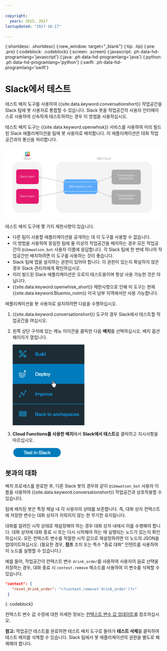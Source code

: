 ```yaml
---

copyright:
  years: 2015, 2017
lastupdated: "2017-10-17"

---
```


{:shortdesc: .shortdesc}
{:new_window: target="_blank"}
{:tip: .tip}
{:pre: .pre}
{:codeblock: .codeblock}
{:screen: .screen}
{:javascript: .ph data-hd-programlang='javascript'}
{:java: .ph data-hd-programlang='java'}
{:python: .ph data-hd-programlang='python'}
{:swift: .ph data-hd-programlang='swift'}

# Slack에서 테스트

테스트 배치 도구를 사용하여 {{site.data.keyword.conversationshort}} 작업공간을 Slack 팀에 봇 사용자로 통합할 수 있습니다. Slack 봇을 작업공간의 사용자 인터페이스로 사용하여 신속하게 테스트하려는 경우 이 방법을 사용하십시오.

테스트 배치 도구는 {{site.data.keyword.openwhisk}} 서비스를 사용하여 미리 빌드된 Slack 애플리케이션을 팀에 봇 사용자로 배치합니다. 이 애플리케이션은 대화 작업공간과의 통신을 처리합니다.

![테스트 배치 개요 다이어그램](images/testdeploy_diagram.png)

테스트 배치 도구에 몇 가지 제한사항이 있습니다.

- 다른 팀이 사용할 애플리케이션을 공개하는 데 이 도구를 사용할 수 없습니다.
- 이 방법을 사용하여 동일한 팀에 둘 이상의 작업공간을 배치하는 경우 모든 작업공간이 `@ibmwatson_bot` 사용자 이름에 응답합니다. 각 Slack 팀에 한 번에 하나의 작업공간만 배치하려면 이 도구를 사용하는 것이 좋습니다.
- Slack 팀에 앱을 설치하는 권한이 있어야 합니다. 이 권한이 있는지 확실하지 않은 경우 Slack 관리자에게 확인하십시오.
- 미리 빌드된 Slack 애플리케이션은 오로지 테스트용이며 항상 사용 가능한 것은 아닙니다.
- {{site.data.keyword.openwhisk_short}} 제한사항으로 인해 이 도구는 현재 {{site.data.keyword.Bluemix_notm}} 미국 남부 지역에서만 사용 가능합니다.

애플리케이션을 봇 사용자로 설치하려면 다음을 수행하십시오.

1. {{site.data.keyword.conversationshort}} 도구의 경우 Slack에서 테스트할 작업공간을 여십시오.
1. 왼쪽 상단 구석에 있는 메뉴 아이콘을 클릭한 다음 **배치**를 선택하십시오. 배치 옵션 페이지가 열립니다.

   ![빠른 배치 메뉴 옵션](images/deploy_menu_testdeploy.png)

1. **Cloud Functions를 사용한 배치**에서 **Slack에서 테스트**를 클릭하고 지시사항을 따르십시오.

   ![Slack 테스트 작성 단추](images/testdeploy_testinslack.png)

## 봇과의 대화

배치 프로세스를 완료한 후, 다른 Slack 봇의 경우와 같이 `@ibmwatson_bot` 사용자 이름을 사용하여 {{site.data.keyword.conversationshort}} 작업공간과 상호작용할 수 있습니다.

팀에 배치된 봇은 특정 채널 내 각 사용자의 상태를 보존합니다. 즉, 대화 상자 컨텍스트에 저장한 변수는 대화 상자가 지워지지 않는 한 무기한 유지됩니다.

대화를 알려진 시작 상태로 재설정해야 하는 경우 대화 상자 내에서 이를 수행해야 합니다. 대화 상자에 대화 종료 시 또는 다시 시작해야 하는 때 실행되는 노드가 있는지 확인하십시오. 모든 컨텍스트 변수를 적절한 시작 값으로 재설정하려면 이 노드의 JSON을 업데이트하십시오. (필요한 경우, **점프** 조치 또는 특수 "종료 대화" 인텐트를 사용하여 이 노드를 실행할 수 있습니다.)

예를 들어, 작업공간이 컨텍스트 변수 `drink_order`를 사용하여 사용자의 음료 선택을 저장하는 경우, 대화 종료 시 `context.remove` 메소드를 사용하여 이 변수를 삭제할 수 있습니다.

```json
"context": {
   "reset_drink_order": "<?context.remove('drink_order')?>"
 }
```
{: codeblock}

컨텍스트 변수 값 수정에 대한 자세한 정보는 [컨텍스트 변수 값 업데이트](dialog-build.html#updating-a-context-variable-value)를 참조하십시오.

**참고:** 작업공간 테스트를 완료하면 테스트 배치 도구로 돌아가 **테스트 삭제**를 클릭하여 테스트 배치를 삭제할 수 있습니다. Slack 팀에서 봇 애플리케이션의 권한을 별도로 해제해야 합니다.
